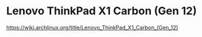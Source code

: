 # Lenovo ThinkPad X1 Carbon (Gen 12)

https://wiki.archlinux.org/title/Lenovo_ThinkPad_X1_Carbon_(Gen_12)
